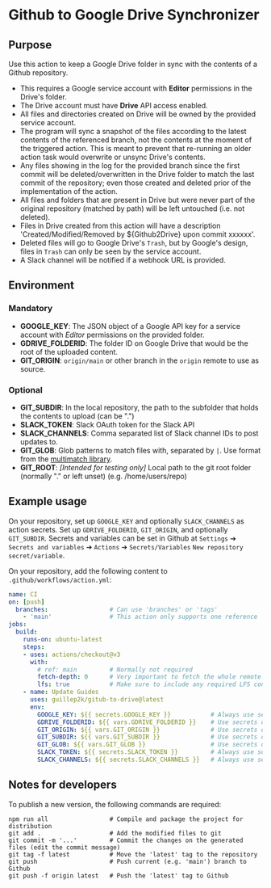 # Github to Google Drive Synchronizer

## Purpose

Use this action to keep a Google Drive folder in sync with the contents of a Github repository.

* This requires a Google service account with **Editor** permissions in the Drive's folder.
* The Drive account must have **Drive** API access enabled.
* All files and directories created on Drive will be owned by the provided service account.
* The program will sync a snapshot of the files according to the latest contents of the referenced branch, not the contents at the moment of the triggered action. This is meant to prevent that re-running an older action task would overwrite or unsync Drive's contents.
* Any files showing in the log for the provided branch since the first commit will be deleted/overwritten in the Drive folder to match the last commit of the repository; even those created and deleted prior of the implementation of the action.
* All files and folders that are present in Drive but were never part of the original repository (matched by path) will be left untouched (i.e. not deleted).
* Files in Drive created from this action will have a description 'Created/Modified/Removed by ${Github2Drive} upon commit xxxxxx'.
* Deleted files will go to Google Drive's `Trash`, but by Google's design, files in `Trash` can only be seen by the service account.
* A Slack channel will be notified if a webhook URL is provided.

## Environment

### Mandatory

* **GOOGLE_KEY**: The JSON object of a Google API key for a service account with *Editor* permissions on the provided folder.
* **GDRIVE_FOLDERID**: The folder ID on Google Drive that would be the root of the uploaded content.
* **GIT_ORIGIN**: `origin/main` or other branch in the `origin` remote to use as source.

### Optional

* **GIT_SUBDIR**: In the local repository, the path to the subfolder that holds the contents to upload (can be ".")
* **SLACK_TOKEN**: Slack OAuth token for the Slack API
* **SLACK_CHANNELS**: Comma separated list of Slack channel IDs to post updates to.
* **GIT_GLOB**: Glob patterns to match files with, separated by `|`. Use format from the [multimatch library](https://github.com/sindresorhus/multimatch).
* **GIT_ROOT**: _[Intended for testing only]_ Local path to the git root folder (normally "." or left unset) (e.g. /home/users/repo)

## Example usage

On your repository, set up `GOOGLE_KEY` and optionally `SLACK_CHANNELS` as action secrets. Set up `GDRIVE_FOLDERID`, `GIT_ORIGIN`, and optionally `GIT_SUBDIR`. Secrets and variables can be set in Github at `Settings` ➔ `Secrets and variables` ➔ `Actions` ➔ `Secrets/Variables` `New repository secret/variable`.

On your repository, add the following content to `.github/workflows/action.yml`:

```yaml
name: CI
on: [push]
  branches:                 # Can use 'branches' or 'tags'
    - 'main'                # This action only supports one reference
jobs:
  build:
    runs-on: ubuntu-latest
    steps:
    - uses: actions/checkout@v3
      with:
        # ref: main         # Normally not required
        fetch-depth: 0      # Very important to fetch the whole remote repo!
        lfs: true           # Make sure to include any required LFS contents, if any
    - name: Update Guides
      uses: guillep2k/gitub-to-drive@latest
      env:
        GOOGLE_KEY: ${{ secrets.GOOGLE_KEY }}           # Always use secrets
        GDRIVE_FOLDERID: ${{ vars.GDRIVE_FOLDERID }}    # Use secrets or vars accordingly
        GIT_ORIGIN: ${{ vars.GIT_ORIGIN }}              # Use secrets or vars accordingly
        GIT_SUBDIR: ${{ vars.GIT_SUBDIR }}              # Use secrets or vars accordingly
        GIT_GLOB: ${{ vars.GIT_GLOB }}                  # Use secrets or vars accordingly
        SLACK_TOKEN: ${{ secrets.SLACK_TOKEN }}         # Always use secrets
        SLACK_CHANNELS: ${{ secrets.SLACK_CHANNELS }}   # Always use secrets
```

## Notes for developers

To publish a new version, the following commands are required:

```
npm run all                 # Compile and package the project for distribution
git add .                   # Add the modified files to git
git commit -m '...'         # Commit the changes on the generated files (edit the commit message)
git tag -f latest           # Move the 'latest' tag to the repository
git push                    # Push current (e.g. 'main') branch to Github
git push -f origin latest   # Push the 'latest' tag to Github
```